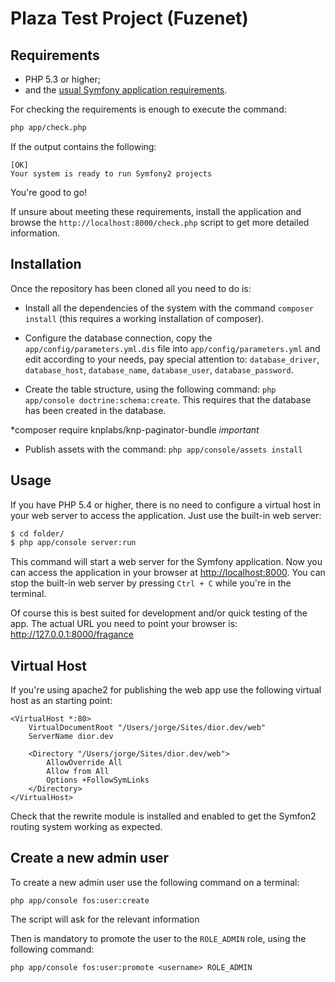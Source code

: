 Plaza Test Project (Fuzenet)
==================

Requirements
------------

  * PHP 5.3 or higher;
  * and the [usual Symfony application requirements](http://symfony.com/doc/current/reference/requirements.html).

For checking the requirements is enough to execute the command:

```bash
php app/check.php
```

If the output contains the following:

```
[OK]
Your system is ready to run Symfony2 projects
```

You're good to go!

If unsure about meeting these requirements, install the application and browse the `http://localhost:8000/check.php` script to get more detailed information.

Installation
------------

Once the repository has been cloned all you need to do is:

  * Install all the dependencies of the system with the command `composer install` (this requires a working installation of composer).

  * Configure the database connection, copy the `app/config/parameters.yml.dis` file into `app/config/parameters.yml` and edit according to your needs, pay special attention to: `database_driver`, `database_host`, `database_name`, `database_user`, `database_password`.

  * Create the table structure, using the following command: `php app/console doctrine:schema:create`. This requires that the database has been created in the database.

  *composer require knplabs/knp-paginator-bundle *important*
  * Publish assets with the command: `php app/console/assets install`

Usage
-----

If you have PHP 5.4 or higher, there is no need to configure a virtual host
in your web server to access the application. Just use the built-in web server:

```bash
$ cd folder/
$ php app/console server:run
```

This command will start a web server for the Symfony application. Now you can
access the application in your browser at <http://localhost:8000>. You can
stop the built-in web server by pressing `Ctrl + C` while you're in the
terminal.

Of course this is best suited for development and/or quick testing of the app.
The actual URL you need to point your browser is: <http://127.0.0.1:8000/fragance>

Virtual Host
------------

If you're using apache2 for publishing the web app use the following virtual host as an starting point:

```
<VirtualHost *:80>
    VirtualDocumentRoot "/Users/jorge/Sites/dior.dev/web"
    ServerName dior.dev

    <Directory "/Users/jorge/Sites/dior.dev/web">
        AllowOverride All
        Allow from All
        Options +FollowSymLinks
    </Directory>
</VirtualHost>
```
Check that the rewrite module is installed and enabled to get the Symfon2 routing system working as expected.

Create a new admin user
-----------------------

To create a new admin user use the following command on a terminal:

```
php app/console fos:user:create
```

The script will ask for the relevant information

Then is mandatory to promote the user to the `ROLE_ADMIN` role, using the following command:

```
php app/console fos:user:promote <username> ROLE_ADMIN
```

